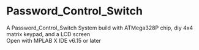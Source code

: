 # Password_Control_Switch
A Password_Control_Switch System build with ATMega328P chip, diy 4x4 matrix keypad, and a LCD screen  
Open with MPLAB X IDE v6.15 or later
